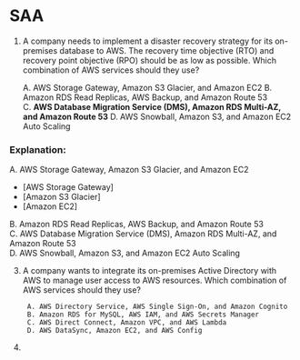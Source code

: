 # SAA

1. A company needs to implement a disaster recovery strategy for its on-premises database to AWS. The recovery time objective (RTO) and recovery point objective (RPO) should be as low as possible. Which combination of AWS services should they use?
   
   A. AWS Storage Gateway, Amazon S3 Glacier, and Amazon EC2 
   B. Amazon RDS Read Replicas, AWS Backup, and Amazon Route 53  
   C. **AWS Database Migration Service (DMS), Amazon RDS Multi-AZ, and Amazon Route 53** 
   D. AWS Snowball, Amazon S3, and Amazon EC2 Auto Scaling
### Explanation:  
   A. AWS Storage Gateway, Amazon S3 Glacier, and Amazon EC2 
   - [AWS Storage Gateway]
   - [Amazon S3 Glacier] 
   - [Amazon EC2] 

   B. Amazon RDS Read Replicas, AWS Backup, and Amazon Route 53  
   C. AWS Database Migration Service (DMS), Amazon RDS Multi-AZ, and Amazon Route 53  
   D. AWS Snowball, Amazon S3, and Amazon EC2 Auto Scaling
		
  
		

3. A company wants to integrate its on-premises Active Directory with AWS to manage user access to AWS resources. Which combination of AWS services should they use?
		
		A. AWS Directory Service, AWS Single Sign-On, and Amazon Cognito  
		B. Amazon RDS for MySQL, AWS IAM, and AWS Secrets Manager  
		C. AWS Direct Connect, Amazon VPC, and AWS Lambda  
		D. AWS DataSync, Amazon EC2, and AWS Config  
		

4. 



   


